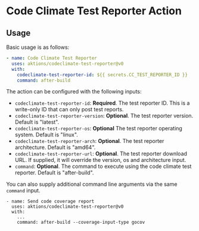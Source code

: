 # Code Climate Test Reporter Action

## Usage

Basic usage is as follows: 

```yaml
- name: Code Climate Test Reporter
  uses: aktions/codeclimate-test-reporter@v0
  with:
    codeclimate-test-reporter-id: ${{ secrets.CC_TEST_REPORTER_ID }}
    command: after-build
```

The action can be configured with the following inputs:

- `codeclimate-test-reporter-id`: **Required**. The test reporter ID. This is a write-only ID that can only post test reports.
- `codeclimate-test-reporter-version`: **Optional**. The test reporter version. Default is "latest". 
- `codeclimate-test-reporter-os`: **Optional** The test reporter operating system. Default is "linux".
- `codeclimate-test-reporter-arch`: **Optional**. The test reporter architecture. Default is "amd64".
- `codeclimate-test-reporter-url`: **Optional**. The test reporter download URL. If supplied, it will override the version, os and architecture input.
- `command`: **Optional**. The command to execute using the code climate test reporter. Default is "after-build".


You can also supply additional command line arguments via the same `command` 
input.

    - name: Send code coverage report
      uses: aktions/codeclimate-test-reporter@v0
      with:
        ...
        command: after-build --coverage-input-type gocov